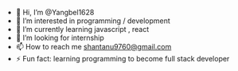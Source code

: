 - 👋 Hi, I’m @Yangbel1628
- 👀 I’m interested in programming / development
- 🌱 I’m currently learning javascript , react
- 💞️ I’m looking for internship
- 📫 How to reach me shantanu9760@gmail.com
- ⚡ Fun fact: learning programming to become full stack developer

<!---

--->
